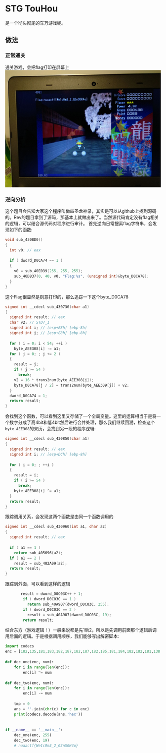 # STG TouHou
是一个彻头彻尾的车万游戏呢。

## 做法

### 正常通关
通关游戏，会把flag打印在屏幕上
![](./images/wp00.jpg)

### 逆向分析
这个题目会告知大家这个程序叫做四圣龙神录，其实是可以从github上找到源码的。Rev的题目拿到了源码，那基本上就做出来了。当然源代码肯定没有flag相关的逻辑，可以结合源代码对程序进行审计。
首先逆向日常搜索flag字符串，会发现如下的函数:
```C
void sub_4308D0()
{
  int v0; // eax

  if ( dword_D0CA74 == 1 )
  {
    v0 = sub_40E039(255, 255, 255);
    sub_40D837(0, 40, v0, "Flag:%s", (unsigned int)&byte_D0CA78);
  }
}
```
这个Flag很显然是刻意打印的，那么追踪一下这个byte_D0CA78
```C
signed int __cdecl sub_430730(char a1)
{
  signed int result; // eax
  char v2; // STD7_1
  signed int i; // [esp+E8h] [ebp-8h]
  signed int j; // [esp+E8h] [ebp-8h]

  for ( i = 0; i < 54; ++i )
    byte_AEE308[i] -= a1;
  for ( j = 0; ; j += 2 )
  {
    result = j;
    if ( j >= 54 )
      break;
    v2 = 16 * trans2num(byte_AEE308[j]);
    byte_D0CA78[j / 2] = trans2num(byte_AEE309[j]) + v2;
  }
  dword_D0CA74 = 1;
  return result;
}
```
会找到这个函数，可以看到这里又存储了一个全局变量。这里的运算相当于是将一个数字分成了高4bit和低4bit然后进行合并处理，那么我们继续回溯，检查这个`byte_AEE308`的来历，会找到另一段的程序逻辑:
```C
signed int __cdecl sub_430850(char a1)
{
  signed int result; // eax
  signed int i; // [esp+DCh] [ebp-8h]

  for ( i = 0; ; ++i )
  {
    result = i;
    if ( i >= 54 )
      break;
    byte_AEE308[i] ^= a1;
  }
  return result;
}
```
跟踪调用关系，会发现这两个函数是由同一个函数调用的:
```C
signed int __cdecl sub_430960(int a1, char a2)
{
  signed int result; // eax

  if ( a1 == 1 )
    return sub_405696(a2);
  if ( a1 == 2 )
    result = sub_402A09(a2);
  return result;
}

```
跟踪到外面，可以看到这样的逻辑
```C
       result = dword_D0C03C++ + 1;
        if ( dword_D0C03C == 1 )
          return sub_40A907(dword_D0C03C, 255);
        if ( dword_D0C03C == 2 )
          result = sub_40A907(dword_D0C03C, 19);
        return result;
```
结合东方（游戏逻辑！）一般来说都是先1后2，所以是先调用前面那个逻辑后调用后面的逻辑。于是根据调用顺序，我们能够写出解密脚本:
```python
import codecs
enc = [182,135,181,183,182,187,182,187,182,185,181,184,182,182,181,138,183,181,182,183,185,187,182,185,185,188,182,136,185,185,183,134,185,186,183,134,184,181,185,185,182,135,183,185,185,188,184,138,185,184,182,134,181,136 ]

def dec_one(enc, num):
    for i in range(len(enc)):
        enc[i] ^= num

def dec_two(enc, num):
    for i in range(len(enc)):
        enc[i] -= num

    tmp = 0
    ans = ''.join(chr(c) for c in enc)
    print(codecs.decode(ans,'hex'))


if __name__ == '__main__':
    dec_one(enc, 255)
    dec_two(enc, 19)
    # nuaactf{We1c0m3_2_G3nS0K4o}
```